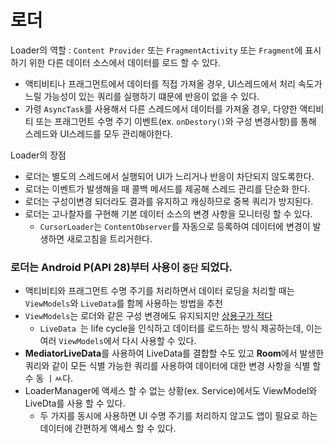 # 로더

Loader의 역할 : `Content Provider` 또는 `FragmentActivity` 또는 `Fragment`에 표시하기 위한 다른 데이터 소스에서 데이터를 로드 할 수 있다.

- 액티비티나 프래그먼트에서 데이터를 직접 가져올 경우, UI스레드에서 처리 속도가 느릴 가능성이 있는 쿼리를 실행하기 떄문에 반응이 없을 수 있다.
- 가령 `AsyncTask`를 사용해서 다른 스레드에서 데이터를 가져올 경우, 다양한 액티비티 또는 프래그먼트 수명 주기 이벤트(ex. `onDestory()`와 구성 변경사항)를 통해 스레드와 UI스레드를 모두 관리해야한다.



Loader의 장점

- 로더는 별도의 스레드에서 실행되어 UI가 느리거나 반응이 차단되지 않도록한다.
- 로더는 이벤트가 발생해을 때 콜백 메서드를 제공해 스레드 관리를 단순화 한다.
- 로더는 구성이변경 되더라도 결과를 유지하고 캐싱하므로 중복 쿼리가 방지된다.
- 로더는 고나찰자를 구현해 기본 데이터 소스의 변경 사항을 모니터링 할 수 있다.
  - `CursorLoader`는 `ContentObserver`를 자동으로 등록하여 데이터에 변경이 발생하면 새로고침을 트리거한다.



### 로더는 Android P(API 28)부터 사용이 `중단` 되었다.

- 액티비티와 프래그먼트 수명 주기를 처리하면서 데이터 로딩을 처리할 때는 `ViewModels`와 `LiveData`를 함께 사용하는 방법을 추천
- `ViewModels`는 로더와 같은 구성 변경에도 유지되지만 <u>상용구가 적다</u>
  - `LiveData `는 life cycle을 인식하고 데이터를 로드하는 방식 제공하는데, 이는 여러 `ViewModels`에서 다시 사용할 수 있다.
- **MediatorLiveData**를 사용하여 LiveData를 결합할 수도 있고 **Room**에서 발생한 쿼리와 같이 모든 식별 가능한 쿼리를 사용하여 데이터에 대한 변경 사항을 식별 할 수 동 ㅣㅆ다.
- LoaderManager에 액세스 할 수 없는 상황(ex. Service)에서도 ViewModel와 LiveDta를 사용 할 수 있다.
  - 두 가지를 동시에 사용하면 UI 수명 주기를 처리하지 않고도 앱이 필요로 하는 데이터에 간편하게 액세스 할 수 있다. 